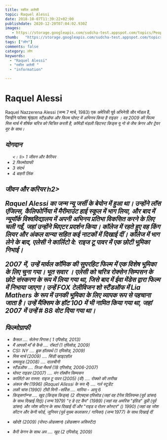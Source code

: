 ```yaml
---
title: रकील अलेसी 
topic: Raquel Alessi
date: 2018-10-07T11:39:22+02:00
publishdate: 2020-12-20T07:04:02.930Z
images: 
   - https://storage.googleapis.com/sudcha-test.appspot.com/topics/People/raquel_alessi/1.jpeg
thumb:   "https://storage.googleapis.com/sudcha-test.appspot.com/topics/People/raquel_alessi/thumb.jpeg"
tags: ["लोग"]
comments: false
category: लोग
keywords: 
  - "Raquel Alessi"
  - "रकील अलेसी "
  - "information"

---
```

<h1> Raquel Alessi </h1> <p> Raquel Nazzerena Alessi (जन्म 7 मार्च, 1983) एक अमेरिकी पूर्व अभिनेत्री और मॉडल हैं, जिन्होंने फॉक्स श्रृंखला <i> स्टैंडऑफ </> और फिल्म <i> घोस्ट में अभिनय किया है राइडर </i>। वह 2009 की फिल्म <i> मिस मार्च </i> में शीर्षक चरित्र को चित्रित करती है, कॉमेडी मंडली व्हिटस्ट किड्स यू नो से जैच क्रेगर और ट्रेवर मूर के साथ। </p> <h2> योगदान </h2> <ul> <। li> 1 जीवन और कैरियर </li> <li> 2 फिल्मोग्राफी </li> <li> 3 संदर्भ </li> <li> 4 बाहरी लिंक </li> </ul> <h2> जीवन और करियर </li> h2> <p> Raquel Alessi का जन्म न्यू जर्सी के बेयोन में हुआ था। उन्होंने लॉस एंजिल्स, कैलिफोर्निया में मैरीमाउंट हाई स्कूल में भाग लिया, और बाद में न्यूयॉर्क विश्वविद्यालय में अपनी अभिनय प्रतिभा विकसित करने के लिए चली गईं, जहां उन्होंने थिएटर प्रदर्शन किया। कॉलेज में रहते हुए वह <i> किंग लियर </i> और <i> अंकल वान्या </i> सहित कई नाटकों में दिखाई दीं। कॉलेज में भाग लेने के बाद, एलेसी ने <i> कार्लिटो वे: राइज टू पावर </i> में एक छोटी भूमिका निभाई। </p> <p> 2007 में, उन्हें मार्वल कॉमिक की सुपरहिट फिल्म <i> में एक विशेष भूमिका के लिए चुना गया। भूत सवार </i>। एलेसी को चरित्र रोक्सेन सिम्पसन के छोटे संस्करण के रूप में लिया गया था, जिसे बाद में ईवा मेंडेस द्वारा फिल्म में निभाया जाएगा। उन्हें FOX टेलीविजन शो <i> स्टैंडऑफ </i> में Lia Mathers के रूप में उनकी भूमिका के लिए व्यापक रूप से पहचाना जाता है। उन्हें मैक्सिम के हॉट 100 में भी नामित किया गया था, जहां 2007 में उन्हें # 88 वोट दिया गया था। </p> <h2> फिल्मोग्राफी </h2> <ul> <li> <i> कैसल </i> .... सेलेना रिगास ( 1 एपिसोड, 2013) </li> <li> <i> मैं आपकी माँ से कैसे </i> .... रॉबर्टा (1 एपिसोड, 2009) </li> <li> <i> CSI: NY </i> .... ब्रुक हॉलवर्थ (1 एपिसोड, 2009) </li> <li> <i> मिस मार्च </i> (2009) .... सिंडी व्हाइटहॉल </li> <li> <i> समरहुड </i> (2008) .... दालचीनी </li> <li> <i> स्टैंडऑफ </i> .... लिआ मैथर्स (18 एपिसोड, 2006-2007) </li> <li> <i > घोस्ट राइडर </i> (2007) .... यंग रॉक्सैन सिम्पसन </li> <li> <i> कार्लिटो का रास्ता: राइज टू पावर </i> (2005) (वी) .... रोक्को की तारीख </li> <li> <i> अंकल सैम </i> (1996) (Raquel Allessi के रूप में) .... गर्ल स्टूडेंट </li> <li> <i> लकी चांस </i> (1990) टीवी मिनी -सर्विस .... मारिया - आयु 6 </li> <li> <i> किड्सगॉन्ग्स </i> .... खुद (किड्स किड्स) (2 वीएचएस एपिसोड (जहां वह टेरेंस विलियम्स (पूर्व डांसर) के साथ दिखाई दिए)) (जन्म 1979) "ए डे एट कैंप" (1989) (जहां वह अमरिस "इंग्रिड" डुप्री (पूर्व डांसर) और जोश कीटन के साथ दिखाई दीं और "राइड द रोलर कोस्टर" () 1990) (जहां वह जोश कीटन और केनी फोर्ड, जूनियर (पूर्व मुख्य कलाकार / गायिका) (जन्म 1977) के साथ दिखाई दीं </li> </ul> <ul> <li> <i> खोदो! </I> (2009) (पोस्ट-प्रोडक्शन) (प्रोडक्शन असिस्टेंट) </li> </ul> <ul> <li> <i> कैरी केगन के साथ अप </i> .... खुद (2 एपिसोड, 2009) </li> </ul> 
